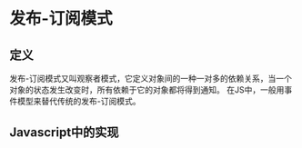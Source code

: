 # 发布-订阅模式

## 定义

发布-订阅模式又叫观察者模式，它定义对象间的一种一对多的依赖关系，当一个对象的状态发生改变时，所有依赖于它的对象都将得到通知。
在JS中，一般用事件模型来替代传统的发布-订阅模式。

## Javascript中的实现


